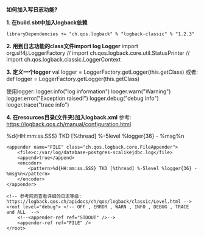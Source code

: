 **如何加入写日志功能?**

**1. 在build.sbt中加入logback依赖**

	libraryDependencies += "ch.qos.logback" % "logback-classic" % "1.2.3"


**2. 用到日志功能的class文件import log Logger**
	import org.slf4j.LoggerFactory
	// import ch.qos.logback.core.util.StatusPrinter
	// import ch.qos.logback.classic.LoggerContext

**3. 定义一个logger**
  val logger = LoggerFactory.getLogger(this.getClass)
  或者:
  def logger = LoggerFactory.getLogger(this.getClass)


  使用logger:
	logger.info("log information")
	looger.warn("Warning")
	logger.error("Exception raised!")
	logger.debug("debug info")
	looger.trace("trace info")


**4. 在resources目录(文件夹)加入logback.xml**
参考: https://logback.qos.ch/manual/configuration.html


<?xml version="1.0" encoding="UTF-8"?>
<configuration>
    <appender name="STDOUT" class="ch.qos.logback.core.ConsoleAppender">
        <encoder>
            <pattern>%d{HH:mm:ss.SSS} TKD [%thread] %-5level %logger{36} - %msg%n</pattern>
        </encoder>
    </appender>

    <appender name="FILE" class="ch.qos.logback.core.FileAppender">
        <file>c:/var/log/database-postgres-scalikejdbc.log</file>
        <append>true</append>
        <encoder>
            <pattern>%d{HH:mm:ss.SSS} TKD [%thread] %-5level %logger{36} - %msg%n</pattern>
        </encoder>
    </appender>
    
    <!-- 参考网页查看详细的日志等级: https://logback.qos.ch/apidocs/ch/qos/logback/classic/Level.html -->
    <root level="debug"> <!-- OFF , ERROR , WARN , INFO , DEBUG , TRACE and ALL  -->
        <!--<appender-ref ref="STDOUT" />-->
        <appender-ref ref="FILE" />
    </root>
</configuration>
